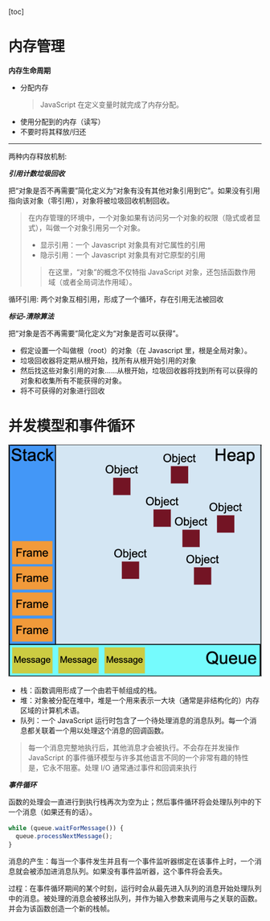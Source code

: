 <!-- highLevel.md -->
[toc]

# 内存管理


**内存生命周期**
- 分配内存
    > JavaScript 在定义变量时就完成了内存分配。
- 使用分配到的内存（读写）
- 不要时将其释放/归还

---

两种内存释放机制:

***引用计数垃圾回收***

把“对象是否不再需要”简化定义为“对象有没有其他对象引用到它”。如果没有引用指向该对象（零引用），对象将被垃圾回收机制回收。

> 在内存管理的环境中，一个对象如果有访问另一个对象的权限（隐式或者显式），叫做一个对象引用另一个对象。
> - 显示引用：一个 Javascript 对象具有对它属性的引用
> - 隐示引用：一个 Javascript 对象具有对它原型的引用
> > 在这里，“对象”的概念不仅特指 JavaScript 对象，还包括函数作用域（或者全局词法作用域）。

循环引用: 两个对象互相引用，形成了一个循环，存在引用无法被回收



***标记-清除算法***


把“对象是否不再需要”简化定义为“对象是否可以获得”。


- 假定设置一个叫做根（root）的对象（在 Javascript 里，根是全局对象）。
- 垃圾回收器将定期从根开始，找所有从根开始引用的对象
- 然后找这些对象引用的对象……从根开始，垃圾回收器将找到所有可以获得的对象和收集所有不能获得的对象。
- 将不可获得的对象进行回收




# 并发模型和事件循环


![](assets/model.png)

- 栈：函数调用形成了一个由若干帧组成的栈。
- 堆：对象被分配在堆中，堆是一个用来表示一大块（通常是非结构化的）内存区域的计算机术语。
- 队列：一个 JavaScript 运行时包含了一个待处理消息的消息队列。每一个消息都关联着一个用以处理这个消息的回调函数。
> 每一个消息完整地执行后，其他消息才会被执行。不会存在并发操作  
> JavaScript 的事件循环模型与许多其他语言不同的一个非常有趣的特性是，它永不阻塞。处理 I/O 通常通过事件和回调来执行


***事件循环***

函数的处理会一直进行到执行栈再次为空为止；然后事件循环将会处理队列中的下一个消息（如果还有的话）。

```JavaScript
while (queue.waitForMessage()) {
  queue.processNextMessage();
}
```


消息的产生：每当一个事件发生并且有一个事件监听器绑定在该事件上时，一个消息就会被添加进消息队列。如果没有事件监听器，这个事件将会丢失。

过程：在事件循环期间的某个时刻，运行时会从最先进入队列的消息开始处理队列中的消息。被处理的消息会被移出队列，并作为输入参数来调用与之关联的函数。并会为该函数创造一个新的栈帧。


